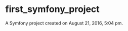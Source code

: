 first_symfony_project
=====================

A Symfony project created on August 21, 2016, 5:04 pm.
